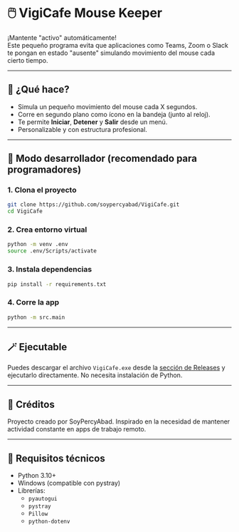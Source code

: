 # 🖱️ VigiCafe Mouse Keeper

¡Mantente "activo" automáticamente!  
Este pequeño programa evita que aplicaciones como Teams, Zoom o Slack te pongan en estado "ausente" simulando movimiento del mouse cada cierto tiempo.

---

## 🚀 ¿Qué hace?

- Simula un pequeño movimiento del mouse cada X segundos.
- Corre en segundo plano como ícono en la bandeja (junto al reloj).
- Te permite **Iniciar**, **Detener** y **Salir** desde un menú.
- Personalizable y con estructura profesional.

---

## 🧪 Modo desarrollador (recomendado para programadores)

### 1. Clona el proyecto

```bash
git clone https://github.com/soypercyabad/VigiCafe.git
cd VigiCafe
```

### 2. Crea entorno virtual

```bash
python -m venv .env
source .env/Scripts/activate
```

### 3. Instala dependencias

```bash
pip install -r requirements.txt
```

### 4. Corre la app

```bash
python -m src.main
```

---

## 🪄 Ejecutable 
Puedes descargar el archivo `VigiCafe.exe` desde la [sección de Releases](https://github.com/soypercyabad/VigiCafe/releases) y ejecutarlo directamente. No necesita instalación de Python.

---

## 🧠 Créditos
Proyecto creado por SoyPercyAbad.
Inspirado en la necesidad de mantener actividad constante en apps de trabajo remoto.

---

## 🐍 Requisitos técnicos
- Python 3.10+
- Windows (compatible con pystray)
- Librerías:
  - `pyautogui`
  - `pystray`
  - `Pillow`
  - `python-dotenv`